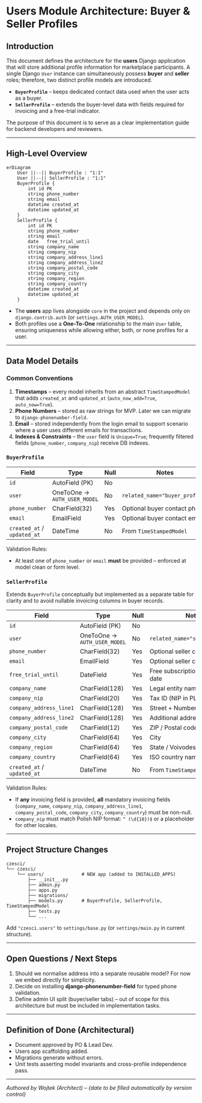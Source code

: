 # Users Module Architecture: Buyer & Seller Profiles

## Introduction
This document defines the architecture for the **users** Django application that will store additional profile information for marketplace participants. A single Django `User` instance can simultaneously possess **buyer** and **seller** roles; therefore, two distinct profile models are introduced.

* **`BuyerProfile`** – keeps dedicated contact data used when the user acts as a buyer.
* **`SellerProfile`** – extends the buyer-level data with fields required for invoicing and a free-trial indicator.

The purpose of this document is to serve as a clear implementation guide for backend developers and reviewers.

---

## High-Level Overview
```mermaid
erDiagram
    User ||--|| BuyerProfile : "1:1"
    User ||--|| SellerProfile : "1:1"
    BuyerProfile {
        int id PK
        string phone_number
        string email
        datetime created_at
        datetime updated_at
    }
    SellerProfile {
        int id PK
        string phone_number
        string email
        date   free_trial_until
        string company_name
        string company_nip
        string company_address_line1
        string company_address_line2
        string company_postal_code
        string company_city
        string company_region
        string company_country
        datetime created_at
        datetime updated_at
    }
```
* The **users** app lives alongside `core` in the project and depends only on `django.contrib.auth` (or `settings.AUTH_USER_MODEL`).
* Both profiles use a **One-To-One** relationship to the main `User` table, ensuring uniqueness while allowing either, both, or none profiles for a user.

---

## Data Model Details
### Common Conventions
1. **Timestamps** – every model inherits from an abstract `TimeStampedModel` that adds `created_at` and `updated_at` (`auto_now_add=True`, `auto_now=True`).
2. **Phone Numbers** – stored as raw strings for MVP. Later we can migrate to `django-phonenumber-field`.
3. **Email** – stored independently from the login email to support scenario where a user uses different emails for transactions.
4. **Indexes & Constraints** – the `user` field is `Unique=True`; frequently filtered fields (`phone_number`, `company_nip`) receive DB indexes.

### `BuyerProfile`
| Field | Type | Null | Notes |
|-------|------|------|-------|
| `id` | AutoField (PK) | No | |
| `user` | OneToOne → `AUTH_USER_MODEL` | No | `related_name="buyer_profile"` |
| `phone_number` | CharField(32) | Yes | Optional buyer contact phone |
| `email` | EmailField | Yes | Optional buyer contact email |
| `created_at` / `updated_at` | DateTime | No | From `TimeStampedModel` |

Validation Rules:
* At least one of `phone_number` or `email` **must** be provided – enforced at model clean or form level.

### `SellerProfile`
Extends `BuyerProfile` conceptually but implemented as a separate table for clarity and to avoid nullable invoicing columns in buyer records.

| Field | Type | Null | Notes |
|-------|------|------|-------|
| `id` | AutoField (PK) | No | |
| `user` | OneToOne → `AUTH_USER_MODEL` | No | `related_name="seller_profile"` |
| `phone_number` | CharField(32) | Yes | Optional seller contact phone |
| `email` | EmailField | Yes | Optional seller contact email |
| `free_trial_until` | DateField | Yes | Free subscription period end date |
| `company_name` | CharField(128) | Yes | Legal entity name |
| `company_nip` | CharField(20) | Yes | Tax ID (NIP in PL) |
| `company_address_line1` | CharField(128) | Yes | Street + Number |
| `company_address_line2` | CharField(128) | Yes | Additional address info |
| `company_postal_code` | CharField(12) | Yes | ZIP / Postal code |
| `company_city` | CharField(64) | Yes | City |
| `company_region` | CharField(64) | Yes | State / Voivodeship |
| `company_country` | CharField(64) | Yes | ISO country name or code |
| `created_at` / `updated_at` | DateTime | No | From `TimeStampedModel` |

Validation Rules:
* If **any** invoicing field is provided, **all** mandatory invoicing fields (`company_name`, `company_nip`, `company_address_line1`, `company_postal_code`, `company_city`, `company_country`) must be non-null.
* `company_nip` must match Polish NIP format: `^
        (\d{10})$` or a placeholder for other locales.

---

## Project Structure Changes
```plaintext
czesci/
└── czesci/
    └── users/              # NEW app (added to INSTALLED_APPS)
        ├── __init__.py
        ├── admin.py
        ├── apps.py
        ├── migrations/
        ├── models.py       # BuyerProfile, SellerProfile, TimeStampedModel
        ├── tests.py
        └── ...
```
Add `"czesci.users"` to `settings/base.py` (or `settings/main.py` in current structure).

---

## Open Questions / Next Steps
1. Should we normalise address into a separate reusable model? For now we embed directly for simplicity.
2. Decide on installing **django-phonenumber-field** for typed phone validation.
3. Define admin UI split (buyer/seller tabs) – out of scope for this architecture but must be included in implementation tasks.

---

## Definition of Done (Architectural)
- Document approved by PO & Lead Dev.
- Users app scaffolding added.
- Migrations generate without errors.
- Unit tests asserting model invariants and cross-profile independence pass.

---

_Authored by Wojtek (Architect) – {date to be filled automatically by version control}_ 